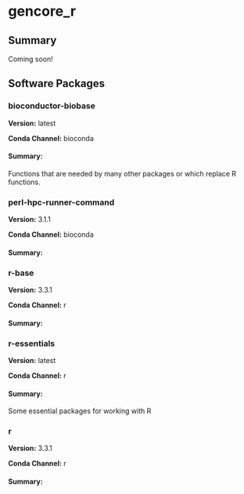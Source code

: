 # gencore_r
## Summary

Coming soon!

## Software Packages

### bioconductor-biobase
**Version:** latest

**Conda Channel:** bioconda

#### Summary:
Functions that are needed by many other packages or which replace R functions.



### perl-hpc-runner-command
**Version:** 3.1.1

**Conda Channel:** bioconda

#### Summary:




### r-base
**Version:** 3.3.1

**Conda Channel:** r

#### Summary:




### r-essentials
**Version:** latest

**Conda Channel:** r

#### Summary:
Some essential packages for working with R



### r
**Version:** 3.3.1

**Conda Channel:** r

#### Summary:




